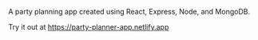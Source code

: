 A party planning app created using React, Express, Node, and MongoDB.

Try it out at https://party-planner-app.netlify.app 
